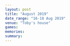 ```yaml
---
layout: post
title: "August 2019"
date_range: "16-18 Aug 2019"
venue: "Toby's house"
games:
memories:
summary:
---
```

